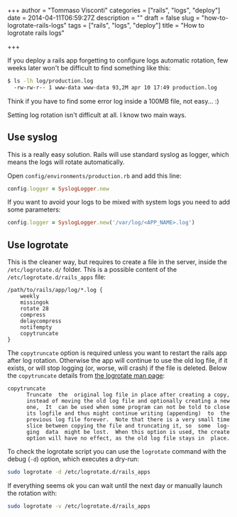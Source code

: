 +++
author = "Tommaso Visconti"
categories = ["rails", "logs", "deploy"]
date = 2014-04-11T06:59:27Z
description = ""
draft = false
slug = "how-to-logrotate-rails-logs"
tags = ["rails", "logs", "deploy"]
title = "How to logrotate rails logs"

+++

If you deploy a rails app forgetting to configure logs automatic rotation, few weeks later won't be difficult to find something like this:

```bash
$ ls -lh log/production.log
  -rw-rw-r-- 1 www-data www-data 93,2M apr 10 17:49 production.log
```

Think if you have to find some error log inside a 100MB file, not easy... :)

Setting log rotation isn't difficult at all. I know two main ways.

## Use syslog
This is a really easy solution. Rails will use standard syslog as logger, which means the logs will rotate automatically.

Open `config/environments/production.rb` and add this line:

```ruby
config.logger = SyslogLogger.new
```

If you want to avoid your logs to be mixed with system logs you need to add some parameters:

```ruby
config.logger = SyslogLogger.new('/var/log/<APP_NAME>.log')
```

## Use logrotate
This is the cleaner way, but requires to create a file in the server, inside the `/etc/logrotate.d/` folder. This is a possible content of the `/etc/logrotate.d/rails_apps` file:

```cron
/path/to/rails/app/log/*.log {
    weekly
    missingok
    rotate 28
    compress
    delaycompress
    notifempty
    copytruncate
}
```

The `copytruncate` option is required unless you want to restart the rails app after log rotation. Otherwise the app will continue to use the old log file, if it exists, or will stop logging (or, worse, will crash) if the file is deleted.
Below the `copytruncate` details from [the logrotate man page](http://linuxcommand.org/man_pages/logrotate8.html):

```init
copytruncate
      Truncate  the  original log file in place after creating a copy,
      instead of moving the old log file and optionally creating a new
      one,  It  can be used when some program can not be told to close
      its logfile and thus might continue writing (appending)  to  the
      previous log file forever.  Note that there is a very small time
      slice between copying the file and truncating it, so  some  log-
      ging  data  might be lost.  When this option is used, the create
      option will have no effect, as the old log file stays in  place.
```

To check the logrotate script you can use the `logrotate` command with the debug (`-d`) option, which executes a dry-run:
```bash
sudo logrotate -d /etc/logrotate.d/rails_apps
```

If everything seems ok you can wait until the next day or manually launch the rotation with:
```bash
sudo logrotate -v /etc/logrotate.d/rails_apps
```
